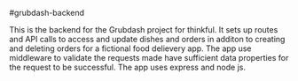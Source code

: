 #grubdash-backend

This is the backend for the Grubdash project for thinkful. It sets up routes and API calls to access and update dishes and orders in additon to creating and deleting orders for a fictional food delievery app. The app use middleware to validate the requests made have sufficient data properties for the request to be successful. The app uses express and node js.

